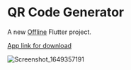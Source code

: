 # QR Code Generator

A new [Offline]('') Flutter project.

[App link for download](https://drive.google.com/file/d/1ZM7Tv2Y6O7qBA16EjCAiEXZEEjryV6K6/view?usp=sharing)

![Screenshot_1649357191](https://user-images.githubusercontent.com/70878222/162276146-ff58033d-f7ae-4539-bc2a-556bf0838c98.png)
